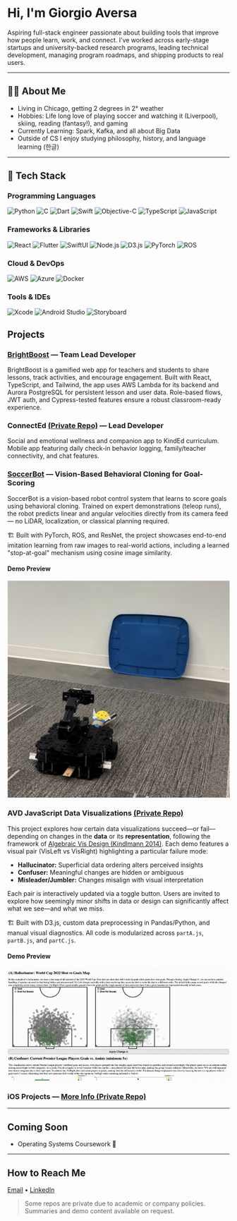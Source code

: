 # Hi, I'm Giorgio Aversa

Aspiring full-stack engineer passionate about building tools that improve how people learn, work, and connect. I’ve worked across early-stage startups and university-backed research programs, leading technical development, managing program roadmaps, and shipping products to real users.

---

## 🧑‍💻 About Me

- Living in Chicago, getting 2 degrees in 2° weather
- Hobbies: Life long love of playing soccer and watching it (Liverpool), skiing, reading (fantasy!), and gaming
- Currently Learning: Spark, Kafka, and all about Big Data
- Outside of CS I enjoy studying philosophy, history, and language learning (한글)

---

## 🥞 Tech Stack

### Programming Languages  
![Python](https://img.shields.io/badge/Python-3670A0?style=for-the-badge&logo=python&logoColor=white)
![C](https://img.shields.io/badge/C-00599C?style=for-the-badge&logo=c&logoColor=white)
![Dart](https://img.shields.io/badge/Dart-0175C2?style=for-the-badge&logo=dart&logoColor=white)
![Swift](https://img.shields.io/badge/Swift-FA7343?style=for-the-badge&logo=swift&logoColor=white)
![Objective-C](https://img.shields.io/badge/Objective--C-438EFF?style=for-the-badge&logo=c&logoColor=white)
![TypeScript](https://img.shields.io/badge/TypeScript-3178C6?style=for-the-badge&logo=typescript&logoColor=white)
![JavaScript](https://img.shields.io/badge/JavaScript-F7DF1E?style=for-the-badge&logo=javascript&logoColor=black)

### Frameworks & Libraries  
![React](https://img.shields.io/badge/React-20232A?style=for-the-badge&logo=react&logoColor=61DAFB)
![Flutter](https://img.shields.io/badge/Flutter-02569B?style=for-the-badge&logo=flutter&logoColor=white)
![SwiftUI](https://img.shields.io/badge/SwiftUI-FA7343?style=for-the-badge&logo=swift&logoColor=white)
![Node.js](https://img.shields.io/badge/Node.js-339933?style=for-the-badge&logo=nodedotjs&logoColor=white)
![D3.js](https://img.shields.io/badge/D3.js-F9A03C?style=for-the-badge&logo=d3.js&logoColor=black)
![PyTorch](https://img.shields.io/badge/PyTorch-EE4C2C?style=for-the-badge&logo=pytorch&logoColor=white)
![ROS](https://img.shields.io/badge/ROS-22314E?style=for-the-badge&logo=ros&logoColor=white)

### Cloud & DevOps  
![AWS](https://img.shields.io/badge/AWS-232F3E?style=for-the-badge&logo=amazonaws&logoColor=white)
![Azure](https://img.shields.io/badge/Azure-0078D4?style=for-the-badge&logo=microsoftazure&logoColor=white)
![Docker](https://img.shields.io/badge/Docker-2496ED?style=for-the-badge&logo=docker&logoColor=white)

### Tools & IDEs  
![Xcode](https://img.shields.io/badge/Xcode-147EFB?style=for-the-badge&logo=xcode&logoColor=white)
![Android Studio](https://img.shields.io/badge/Android%20Studio-3DDC84?style=for-the-badge&logo=androidstudio&logoColor=white)
![Storyboard](https://img.shields.io/badge/Storyboard-FA7343?style=for-the-badge&logo=apple&logoColor=white)


## Projects

### [BrightBoost](https://github.com/Bright-Bots-Initiative/brightboost) — Team Lead Developer  
BrightBoost is a gamified web app for teachers and students to share lessons, track activities, and encourage engagement. Built with React, TypeScript, and Tailwind, the app uses AWS Lambda for its backend and Aurora PostgreSQL for persistent lesson and user data.
Role-based flows, JWT auth, and Cypress-tested features ensure a robust classroom-ready experience.

### ConnectEd [(Private Repo)]() — Lead Developer  
Social and emotional wellness and companion app to KindEd curriculum. Mobile app featuring daily check-in behavior logging, family/teacher connectivity, and chat features.

### [SoccerBot](https://github.com/Intro-Robotics-UChicago-Spring-2024/final_project_soccer_bot.git) — Vision-Based Behavioral Cloning for Goal-Scoring
SoccerBot is a vision-based robot control system that learns to score goals using behavioral cloning. Trained on expert demonstrations (teleop runs), the robot predicts linear and angular velocities directly from its camera feed — no LiDAR, localization, or classical planning required.

🏗️ Built with PyTorch, ROS, and ResNet, the project showcases end-to-end imitation learning from raw images to real-world actions, including a learned "stop-at-goal" mechanism using cosine image similarity.

#### Demo Preview
![Soccer Bot Image](./assets/soccerbot_image.png)

### AVD JavaScript Data Visualizations [(Private Repo)]()  

This project explores how certain data visualizations succeed—or fail—depending on changes in the **data** or its **representation**, following the framework of [Algebraic Vis Design (Kindlmann 2014)]((https://pubmed.ncbi.nlm.nih.gov/26356932/)). Each demo features a visual pair (VisLeft vs VisRight) highlighting a particular failure mode:

- **Hallucinator:** Superficial data ordering alters perceived insights
- **Confuser:** Meaningful changes are hidden or ambiguous
- **Misleader/Jumbler:** Changes misalign with visual interpretation

Each pair is interactively updated via a toggle button. Users are invited to explore how seemingly minor shifts in data or design can significantly affect what we see—and what we miss.

🏗️ Built with D3.js, custom data preprocessing in Pandas/Python, and manual visual diagnostics. All code is modularized across `partA.js`, `partB.js`, and `partC.js`.

#### Demo Preview

![Data Viz Snippet](./assets/dataviz_snippet.gif)

### iOS Projects — [More Info (Private Repo)]()  


---

## Coming Soon

- Operating Systems Coursework 👀

---

## How to Reach Me

[Email](mailto:giorgioaversa3@gmail.com) • [LinkedIn](https://www.linkedin.com/in/giorgio-aversa-669661287)

> Some repos are private due to academic or company policies. Summaries and demo content available on request.
